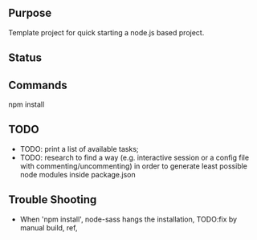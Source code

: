 

## Purpose

Template project for quick starting a node.js based project.



## Status



## Commands
npm install




## TODO

* TODO: print a list of available tasks;
* TODO: research to find a way (e.g. interactive session or a config file with commenting/uncommenting) in order to generate least possible node modules inside package.json




## Trouble Shooting
 
* When 'npm install', node-sass hangs the installation, TODO:fix by manual build, ref, 

